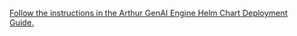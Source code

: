 [Follow the instructions in the Arthur GenAI Engine Helm Chart Deployment Guide.](../helm/README.md)
